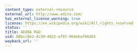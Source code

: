 ```yaml
---
content_type: external-resource
external_url: http://www.adina.com/
has_external_license_warning: true
license: https://en.wikipedia.org/wiki/All_rights_reserved
status: ''
title: ADINA R&D
uid: 08bcc9e2-4c30-4822-af07-964ebaf66263
wayback_url: ''
---
```

